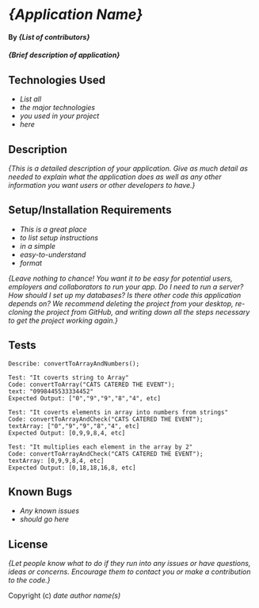 # _{Application Name}_

#### By _**{List of contributors}**_

#### _{Brief description of application}_

## Technologies Used

* _List all_
* _the major technologies_
* _you used in your project_
* _here_

## Description

_{This is a detailed description of your application. Give as much detail as needed to explain what the application does as well as any other information you want users or other developers to have.}_

## Setup/Installation Requirements

* _This is a great place_
* _to list setup instructions_
* _in a simple_
* _easy-to-understand_
* _format_

_{Leave nothing to chance! You want it to be easy for potential users, employers and collaborators to run your app. Do I need to run a server? How should I set up my databases? Is there other code this application depends on? We recommend deleting the project from your desktop, re-cloning the project from GitHub, and writing down all the steps necessary to get the project working again.}_

## Tests

```
Describe: convertToArrayAndNumbers();

Test: "It coverts string to Array"
Code: convertToArray("CATS CATERED THE EVENT");
text: "0998445533334452"
Expected Output: ["0","9","9","8","4", etc]

Test: "It coverts elements in array into numbers from strings"
Code: convertToArrayAndCheck("CATS CATERED THE EVENT");
textArray: ["0","9","9","8","4", etc]
Expected Output: [0,9,9,8,4, etc]

Test: "It multiplies each element in the array by 2"
Code: convertToArrayAndCheck("CATS CATERED THE EVENT");
textArray: [0,9,9,8,4, etc]
Expected Output: [0,18,18,16,8, etc]

```

## Known Bugs

* _Any known issues_
* _should go here_

## License

_{Let people know what to do if they run into any issues or have questions, ideas or concerns.  Encourage them to contact you or make a contribution to the code.}_

Copyright (c) _date_ _author name(s)_

